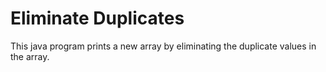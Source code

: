 <h1>Eliminate Duplicates</h1>
This java program prints a new array by eliminating the duplicate values in the array.
